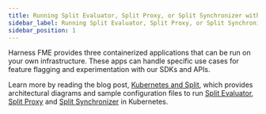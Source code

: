 ```yaml
---
title: Running Split Evaluator, Split Proxy, or Split Synchronizer with Kubernetes
sidebar_label: Running Split Evaluator, Split Proxy, or Split Synchronizer with Kubernetes
sidebar_position: 1
---
```


Harness FME provides three containerized applications that can be run on your own infrastructure. These apps can handle specific use cases for feature flagging and experimentation with our SDKs and APIs.

Learn more by reading the blog post, [Kubernetes and Split](https://www.split.io/blog/kubernetes-and-split/), which provides architectural diagrams and sample configuration files to run [Split Evaluator](/docs/feature-management-experimentation/sdks-and-infrastructure/optional-infra/split-evaluator), [Split Proxy](/docs/feature-management-experimentation/sdks-and-infrastructure/optional-infra/split-proxy) and [Split Synchronizer](/docs/feature-management-experimentation/sdks-and-infrastructure/optional-infra/split-synchronizer) in Kubernetes.